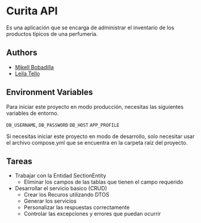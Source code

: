 
# Curita API

Es una aplicación que se encarga de administrar el inventario de los productos típicos de una perfumería.


## Authors

- [Mikell Bobadilla](https://github.com/mikellbobadilla)
- [Leila Tello](https://github.com/LeilaTello)
## Environment Variables

Para iniciar este proyecto en modo producción, necesitas las siguientes variables de entorno.

`DB_USERNAME`, `DB_PASSWORD` `DB_HOST` `APP_PROFILE`

Si necesitas iniciar este proyecto en modo de desarrollo, solo necesitar usar el archivo compose.yml que se encuentra en la carpeta raíz del proyecto.

## Tareas

<!-- To Leila -->
- Trabajar con la Entidad SectionEntity
    - Eliminar los campos de las tablas que tienen el campo requerido
- Desarrollar el servicio basico (CRUD)
    - Crear los Recuros utilizando DTOS
    - Generar los servicios
    - Personalizar las respuestas correctamente
    - Controlar las excepciones y errores que puedan ocurrir